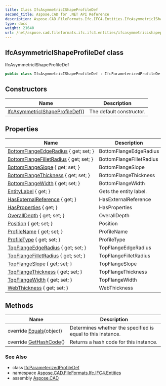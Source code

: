 ```yaml
---
title: Class IfcAsymmetricIShapeProfileDef
second_title: Aspose.CAD for .NET API Reference
description: Aspose.CAD.FileFormats.Ifc.IFC4.Entities.IfcAsymmetricIShapeProfileDef class. IfcAsymmetricIShapeProfileDef
type: docs
weight: 21640
url: /net/aspose.cad.fileformats.ifc.ifc4.entities/ifcasymmetricishapeprofiledef/
---
```

## IfcAsymmetricIShapeProfileDef class

IfcAsymmetricIShapeProfileDef

```csharp
public class IfcAsymmetricIShapeProfileDef : IfcParameterizedProfileDef
```

## Constructors

| Name | Description |
| --- | --- |
| [IfcAsymmetricIShapeProfileDef](ifcasymmetricishapeprofiledef/)() | The default constructor. |

## Properties

| Name | Description |
| --- | --- |
| [BottomFlangeEdgeRadius](../../aspose.cad.fileformats.ifc.ifc4.entities/ifcasymmetricishapeprofiledef/bottomflangeedgeradius/) { get; set; } | BottomFlangeEdgeRadius |
| [BottomFlangeFilletRadius](../../aspose.cad.fileformats.ifc.ifc4.entities/ifcasymmetricishapeprofiledef/bottomflangefilletradius/) { get; set; } | BottomFlangeFilletRadius |
| [BottomFlangeSlope](../../aspose.cad.fileformats.ifc.ifc4.entities/ifcasymmetricishapeprofiledef/bottomflangeslope/) { get; set; } | BottomFlangeSlope |
| [BottomFlangeThickness](../../aspose.cad.fileformats.ifc.ifc4.entities/ifcasymmetricishapeprofiledef/bottomflangethickness/) { get; set; } | BottomFlangeThickness |
| [BottomFlangeWidth](../../aspose.cad.fileformats.ifc.ifc4.entities/ifcasymmetricishapeprofiledef/bottomflangewidth/) { get; set; } | BottomFlangeWidth |
| [EntityLabel](../../aspose.cad.fileformats.ifc/ifcentity/entitylabel/) { get; } | Gets the entity label. |
| [HasExternalReference](../../aspose.cad.fileformats.ifc.ifc4.entities/ifcprofiledef/hasexternalreference/) { get; } | HasExternalReference |
| [HasProperties](../../aspose.cad.fileformats.ifc.ifc4.entities/ifcprofiledef/hasproperties/) { get; } | HasProperties |
| [OverallDepth](../../aspose.cad.fileformats.ifc.ifc4.entities/ifcasymmetricishapeprofiledef/overalldepth/) { get; set; } | OverallDepth |
| [Position](../../aspose.cad.fileformats.ifc.ifc4.entities/ifcparameterizedprofiledef/position/) { get; set; } | Position |
| [ProfileName](../../aspose.cad.fileformats.ifc.ifc4.entities/ifcprofiledef/profilename/) { get; set; } | ProfileName |
| [ProfileType](../../aspose.cad.fileformats.ifc.ifc4.entities/ifcprofiledef/profiletype/) { get; set; } | ProfileType |
| [TopFlangeEdgeRadius](../../aspose.cad.fileformats.ifc.ifc4.entities/ifcasymmetricishapeprofiledef/topflangeedgeradius/) { get; set; } | TopFlangeEdgeRadius |
| [TopFlangeFilletRadius](../../aspose.cad.fileformats.ifc.ifc4.entities/ifcasymmetricishapeprofiledef/topflangefilletradius/) { get; set; } | TopFlangeFilletRadius |
| [TopFlangeSlope](../../aspose.cad.fileformats.ifc.ifc4.entities/ifcasymmetricishapeprofiledef/topflangeslope/) { get; set; } | TopFlangeSlope |
| [TopFlangeThickness](../../aspose.cad.fileformats.ifc.ifc4.entities/ifcasymmetricishapeprofiledef/topflangethickness/) { get; set; } | TopFlangeThickness |
| [TopFlangeWidth](../../aspose.cad.fileformats.ifc.ifc4.entities/ifcasymmetricishapeprofiledef/topflangewidth/) { get; set; } | TopFlangeWidth |
| [WebThickness](../../aspose.cad.fileformats.ifc.ifc4.entities/ifcasymmetricishapeprofiledef/webthickness/) { get; set; } | WebThickness |

## Methods

| Name | Description |
| --- | --- |
| override [Equals](../../aspose.cad.fileformats.ifc/ifcentity/equals/)(object) | Determines whether the specified is equal to this instance. |
| override [GetHashCode](../../aspose.cad.fileformats.ifc/ifcentity/gethashcode/)() | Returns a hash code for this instance. |

### See Also

* class [IfcParameterizedProfileDef](../ifcparameterizedprofiledef/)
* namespace [Aspose.CAD.FileFormats.Ifc.IFC4.Entities](../../aspose.cad.fileformats.ifc.ifc4.entities/)
* assembly [Aspose.CAD](../../)


